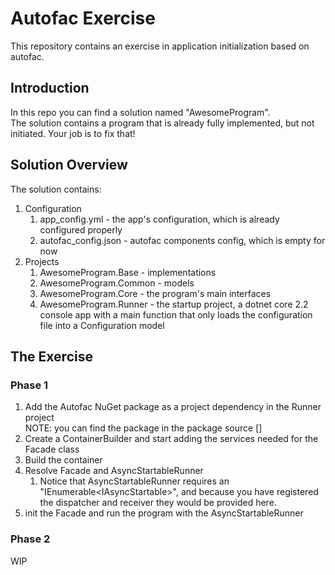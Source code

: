 # Autofac Exercise
This repository contains an exercise in application initialization based on autofac.

## Introduction
In this repo you can find a solution named "AwesomeProgram".  
The solution contains a program that is already fully implemented, but not initiated. Your job is to fix that!

## Solution Overview
The solution contains:  
1. Configuration  
    1. app_config.yml - the app's configuration, which is already configured properly  
    2. autofac_config.json - autofac components config, which is empty for now 
2. Projects  
    1. AwesomeProgram.Base - implementations
    2. AwesomeProgram.Common - models
    3. AwesomeProgram.Core - the program's main interfaces
    4. AwesomeProgram.Runner - the startup project, a dotnet core 2.2 console app with a main function that only loads the configuration file into a Configuration model

## The Exercise
### Phase 1
1. Add the Autofac NuGet package as a project dependency in the Runner project  
NOTE: you can find the package in the package source []
2. Create a ContainerBuilder and start adding the services needed for the Facade class
3. Build the container 
4. Resolve Facade and AsyncStartableRunner  
    1. Notice that AsyncStartableRunner requires an "IEnumerable\<IAsyncStartable>", and because you have registered the dispatcher and receiver they would be provided here.
5. init the Facade and run the program with the AsyncStartableRunner
### Phase 2
WIP